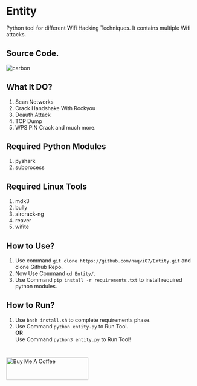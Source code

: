 # Entity
Python tool for different Wifi Hacking Techniques. It contains multiple Wifi attacks.

## Source Code.
![carbon](https://user-images.githubusercontent.com/79792270/168390254-b110c5a8-240f-4c6b-82f2-92b44493a2b9.png)

## What It DO?
1. Scan Networks
2. Crack Handshake With Rockyou 
3. Deauth Attack 
4. TCP Dump 
5. WPS PIN Crack and much more.

## Required Python Modules
1. pyshark
2. subprocess

## Required Linux Tools
1. mdk3
2. bully
3. aircrack-ng
4. reaver
5. wifite

## How to Use?
1. Use command `git clone https://github.com/naqviO7/Entity.git` and clone Github Repo.
2. Now Use Command `cd Entity/`.
3. Use Command `pip install -r requirements.txt` to install required python modules.

## How to Run?
1. Use `bash install.sh` to complete requirements phase.
2. Use Command `python entity.py` to Run Tool.\
                    **OR** \
   Use Command `python3 entity.py` to Run Tool!
 #
<a href="https://www.buymeacoffee.com/dx73r" target="_blank"><img src="https://cdn.buymeacoffee.com/buttons/v2/default-violet.png" alt="Buy Me A Coffee" style="height: 60px !important;width: 217px !important;" ></a>
